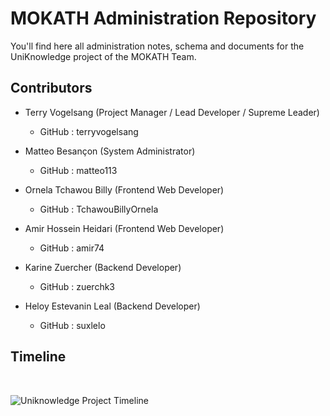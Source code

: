 # MOKATH Administration Repository

You'll find here all administration notes, schema and documents for the UniKnowledge project of the MOKATH Team.

## Contributors

* Terry Vogelsang (Project Manager / Lead Developer / Supreme Leader)

	* GitHub : terryvogelsang

* Matteo Besançon (System Administrator)

	* GitHub : matteo113

* Ornela Tchawou Billy (Frontend Web Developer)

	* GitHub : TchawouBillyOrnela

* Amir Hossein Heidari (Frontend Web Developer)

	* GitHub : amir74

* Karine Zuercher (Backend Developer)

	* GitHub : zuerchk3

* Heloy Estevanin Leal (Backend Developer)

	* GitHub : suxlelo

## Timeline

<br>

![Uniknowledge Project Timeline](https://raw.githubusercontent.com/unige-pinfo-2018/MOKATH-Admin/master/docs/organisation/timeline.png)
